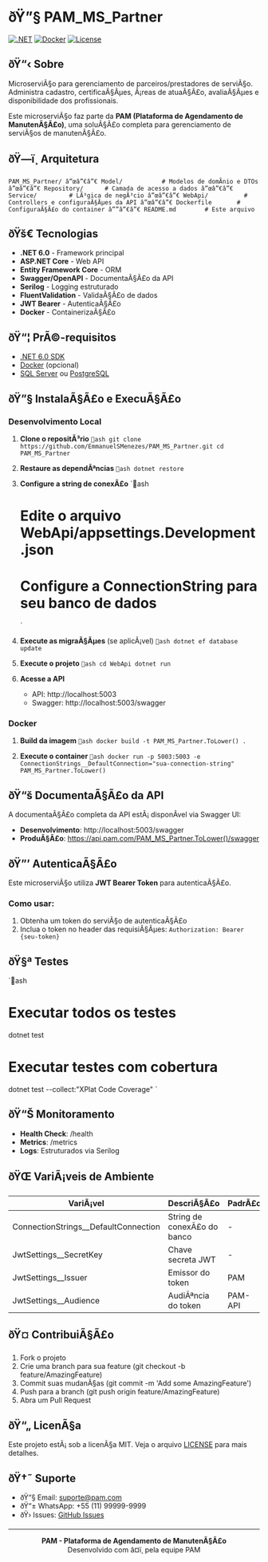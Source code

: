 ﻿# ðŸ”§ PAM_MS_Partner

[![.NET](https://img.shields.io/badge/.NET-6.0-512BD4?style=flat-square&logo=dotnet)](https://dotnet.microsoft.com/)
[![Docker](https://img.shields.io/badge/Docker-Ready-2496ED?style=flat-square&logo=docker)](https://www.docker.com/)
[![License](https://img.shields.io/badge/License-MIT-green.svg?style=flat-square)](LICENSE)

## ðŸ“‹ Sobre

MicroserviÃ§o para gerenciamento de parceiros/prestadores de serviÃ§o. Administra cadastro, certificaÃ§Ãµes, Ã¡reas de atuaÃ§Ã£o, avaliaÃ§Ãµes e disponibilidade dos profissionais.

Este microserviÃ§o faz parte da **PAM (Plataforma de Agendamento de ManutenÃ§Ã£o)**, uma soluÃ§Ã£o completa para gerenciamento de serviÃ§os de manutenÃ§Ã£o.

## ðŸ—ï¸ Arquitetura

`
PAM_MS_Partner/
â”œâ”€â”€ Model/           # Modelos de domÃ­nio e DTOs
â”œâ”€â”€ Repository/      # Camada de acesso a dados
â”œâ”€â”€ Service/         # LÃ³gica de negÃ³cio
â”œâ”€â”€ WebApi/          # Controllers e configuraÃ§Ãµes da API
â”œâ”€â”€ Dockerfile       # ConfiguraÃ§Ã£o do container
â””â”€â”€ README.md        # Este arquivo
`

## ðŸš€ Tecnologias

- **.NET 6.0** - Framework principal
- **ASP.NET Core** - Web API
- **Entity Framework Core** - ORM
- **Swagger/OpenAPI** - DocumentaÃ§Ã£o da API
- **Serilog** - Logging estruturado
- **FluentValidation** - ValidaÃ§Ã£o de dados
- **JWT Bearer** - AutenticaÃ§Ã£o
- **Docker** - ContainerizaÃ§Ã£o

## ðŸ“¦ PrÃ©-requisitos

- [.NET 6.0 SDK](https://dotnet.microsoft.com/download/dotnet/6.0)
- [Docker](https://www.docker.com/) (opcional)
- [SQL Server](https://www.microsoft.com/sql-server) ou [PostgreSQL](https://www.postgresql.org/)

## ðŸ”§ InstalaÃ§Ã£o e ExecuÃ§Ã£o

### Desenvolvimento Local

1. **Clone o repositÃ³rio**
   `ash
   git clone https://github.com/EmmanuelSMenezes/PAM_MS_Partner.git
   cd PAM_MS_Partner
   `

2. **Restaure as dependÃªncias**
   `ash
   dotnet restore
   `

3. **Configure a string de conexÃ£o**
   `ash
   # Edite o arquivo WebApi/appsettings.Development.json
   # Configure a ConnectionString para seu banco de dados
   `

4. **Execute as migraÃ§Ãµes** (se aplicÃ¡vel)
   `ash
   dotnet ef database update
   `

5. **Execute o projeto**
   `ash
   cd WebApi
   dotnet run
   `

6. **Acesse a API**
   - API: http://localhost:5003
   - Swagger: http://localhost:5003/swagger

### Docker

1. **Build da imagem**
   `ash
   docker build -t PAM_MS_Partner.ToLower() .
   `

2. **Execute o container**
   `ash
   docker run -p 5003:5003 -e ConnectionStrings__DefaultConnection="sua-connection-string" PAM_MS_Partner.ToLower()
   `

## ðŸ“š DocumentaÃ§Ã£o da API

A documentaÃ§Ã£o completa da API estÃ¡ disponÃ­vel via Swagger UI:
- **Desenvolvimento**: http://localhost:5003/swagger
- **ProduÃ§Ã£o**: https://api.pam.com/PAM_MS_Partner.ToLower()/swagger

## ðŸ”’ AutenticaÃ§Ã£o

Este microserviÃ§o utiliza **JWT Bearer Token** para autenticaÃ§Ã£o. 

### Como usar:
1. Obtenha um token do serviÃ§o de autenticaÃ§Ã£o
2. Inclua o token no header das requisiÃ§Ãµes:
   `
   Authorization: Bearer {seu-token}
   `

## ðŸ§ª Testes

`ash
# Executar todos os testes
dotnet test

# Executar testes com cobertura
dotnet test --collect:"XPlat Code Coverage"
`

## ðŸ“Š Monitoramento

- **Health Check**: /health
- **Metrics**: /metrics
- **Logs**: Estruturados via Serilog

## ðŸŒ VariÃ¡veis de Ambiente

| VariÃ¡vel | DescriÃ§Ã£o | PadrÃ£o |
|----------|-----------|---------|
| ConnectionStrings__DefaultConnection | String de conexÃ£o do banco | - |
| JwtSettings__SecretKey | Chave secreta JWT | - |
| JwtSettings__Issuer | Emissor do token | PAM |
| JwtSettings__Audience | AudiÃªncia do token | PAM-API |

## ðŸ¤ ContribuiÃ§Ã£o

1. Fork o projeto
2. Crie uma branch para sua feature (git checkout -b feature/AmazingFeature)
3. Commit suas mudanÃ§as (git commit -m 'Add some AmazingFeature')
4. Push para a branch (git push origin feature/AmazingFeature)
5. Abra um Pull Request

## ðŸ“„ LicenÃ§a

Este projeto estÃ¡ sob a licenÃ§a MIT. Veja o arquivo [LICENSE](LICENSE) para mais detalhes.

## ðŸ†˜ Suporte

- ðŸ“§ Email: suporte@pam.com
- ðŸ“± WhatsApp: +55 (11) 99999-9999
- ðŸ› Issues: [GitHub Issues](https://github.com/EmmanuelSMenezes/PAM_MS_Partner/issues)

---

<div align="center">
  <strong>PAM - Plataforma de Agendamento de ManutenÃ§Ã£o</strong><br>
  Desenvolvido com â¤ï¸ pela equipe PAM
</div>
